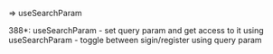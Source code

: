 => useSearchParam

388*: useSearchParam
    - set query param and get access to it using useSearchParam
    - toggle between sigin/register using query param